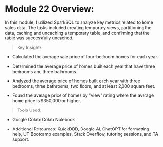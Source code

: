 # Module 22 Overview:
In this module, I utilized SparkSQL to analyze key metrics related to home sales data. The tasks included creating temporary views, partitioning the data, caching and uncaching a temporary table, and confirming that the table was successfully uncached.

> Key Insights:

* Calculated the average sale price of four-bedroom homes for each year.

* Determined the average price of homes built each year that have three bedrooms and three bathrooms.

* Analyzed the average price of homes built each year with three bedrooms, three bathrooms, two floors, and at least 2,000 square feet.

* Found the average price of homes by "view" rating where the average home price is $350,000 or higher.

> Tools Used:

* Google Colab: Colab Notebook

* Additional Resources: QuickDBD, Google AI, ChatGPT for formatting help, UT Bootcamp examples, Stack Overflow, tutoring sessions, and TA support.
